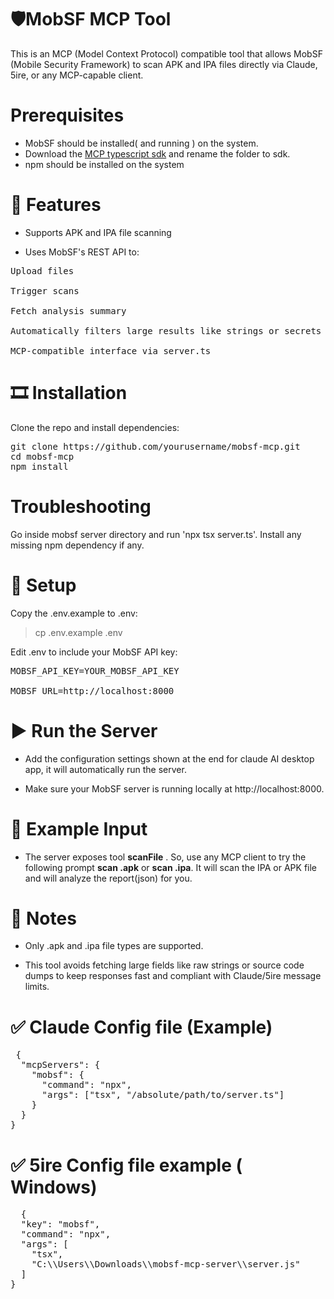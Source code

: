 # 🛡MobSF MCP Tool

This is an MCP (Model Context Protocol) compatible tool that allows MobSF (Mobile Security Framework) to scan APK and IPA files directly via Claude, 5ire, or any MCP-capable client.



# Prerequisites

* MobSF should be installed( and running ) on the system. 
* Download the [MCP typescript sdk](https://github.com/modelcontextprotocol/typescript-sdk) and rename the folder to sdk.
* npm should be installed on the system

# 🚀 Features

- Supports APK and IPA file scanning

- Uses MobSF's REST API to:

<pre>Upload files

Trigger scans

Fetch analysis summary

Automatically filters large results like strings or secrets (to prevent output overload)

MCP-compatible interface via server.ts</pre>


# 🎞️ Installation

Clone the repo and install dependencies:

<pre>git clone https://github.com/yourusername/mobsf-mcp.git
cd mobsf-mcp
npm install </pre>

# Troubleshooting

Go inside mobsf server directory and run 'npx tsx server.ts'.
Install any missing npm dependency if any.


# 🔐 Setup

Copy the .env.example to .env:

> cp .env.example .env

Edit .env to include your MobSF API key:

<pre>MOBSF_API_KEY=YOUR_MOBSF_API_KEY

MOBSF_URL=http://localhost:8000 </pre>


# ▶️ Run the Server

* Add the configuration settings shown at the end for claude AI desktop app, it will automatically run the server.

* Make sure your MobSF server is running locally at http://localhost:8000.

# 🧲 Example Input

* The server exposes tool **scanFile** . So,  use any MCP client to try the following prompt **scan <FILE>.apk** or **scan <FILE>.ipa**. It will scan the IPA or APK file and will analyze the report(json) for you.  


# 📌 Notes

- Only .apk and .ipa file types are supported.

- This tool avoids fetching large fields like raw strings or source code dumps to keep responses fast and compliant with Claude/5ire message limits.


# ✅ Claude Config file (Example)

<pre> {
  "mcpServers": {
    "mobsf": {
      "command": "npx",
      "args": ["tsx", "/absolute/path/to/server.ts"]
    }
  }
} </pre>

# ✅ 5ire Config file example ( Windows)
<pre>
  {
  "key": "mobsf",
  "command": "npx",
  "args": [
    "tsx",
    "C:\\Users\\Downloads\\mobsf-mcp-server\\server.js"
  ]
}
</pre>

